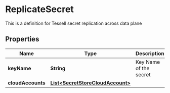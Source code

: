 

# ReplicateSecret

This is a definition for Tessell secret replication across data plane

## Properties

Name | Type | Description | Notes
------------ | ------------- | ------------- | -------------
**keyName** | **String** | Key Name of the secret |  [optional]
**cloudAccounts** | [**List&lt;SecretStoreCloudAccount&gt;**](SecretStoreCloudAccount.md) |  |  [optional]



